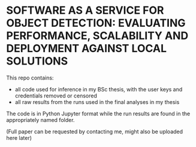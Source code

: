 
# SOFTWARE AS A SERVICE FOR OBJECT DETECTION: EVALUATING PERFORMANCE, SCALABILITY AND DEPLOYMENT AGAINST LOCAL SOLUTIONS

This repo contains:
- all code used for inference in my BSc thesis, with the user keys and credentials removed or censored
- all raw results from the runs used in the final analyses in my thesis

The code is in Python Jupyter format while the run results are found in the appropriately named folder.

(Full paper can be requested by contacting me, might also be uploaded here later)
